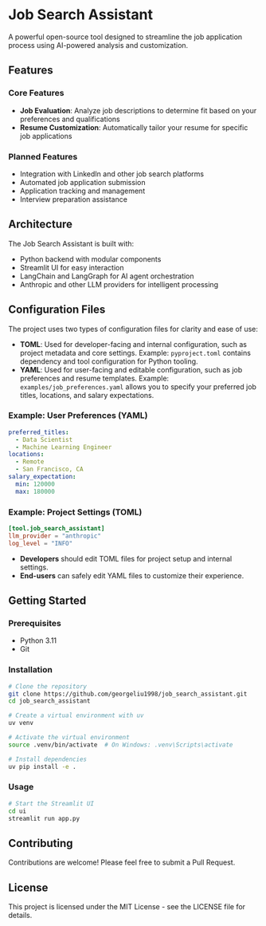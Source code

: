 # Job Search Assistant

A powerful open-source tool designed to streamline the job application process using AI-powered analysis and customization.

## Features

### Core Features
- **Job Evaluation**: Analyze job descriptions to determine fit based on your preferences and qualifications
- **Resume Customization**: Automatically tailor your resume for specific job applications

### Planned Features
- Integration with LinkedIn and other job search platforms
- Automated job application submission
- Application tracking and management
- Interview preparation assistance

## Architecture

The Job Search Assistant is built with:
- Python backend with modular components
- Streamlit UI for easy interaction
- LangChain and LangGraph for AI agent orchestration
- Anthropic and other LLM providers for intelligent processing

## Configuration Files

The project uses two types of configuration files for clarity and ease of use:

- **TOML**: Used for developer-facing and internal configuration, such as project metadata and core settings. Example: `pyproject.toml` contains dependency and tool configuration for Python tooling.
- **YAML**: Used for user-facing and editable configuration, such as job preferences and resume templates. Example: `examples/job_preferences.yaml` allows you to specify your preferred job titles, locations, and salary expectations.

### Example: User Preferences (YAML)
```yaml
preferred_titles:
  - Data Scientist
  - Machine Learning Engineer
locations:
  - Remote
  - San Francisco, CA
salary_expectation:
  min: 120000
  max: 180000
```

### Example: Project Settings (TOML)
```toml
[tool.job_search_assistant]
llm_provider = "anthropic"
log_level = "INFO"
```

- **Developers** should edit TOML files for project setup and internal settings.
- **End-users** can safely edit YAML files to customize their experience.

## Getting Started

### Prerequisites
- Python 3.11
- Git

### Installation
```bash
# Clone the repository
git clone https://github.com/georgeliu1998/job_search_assistant.git
cd job_search_assistant

# Create a virtual environment with uv
uv venv

# Activate the virtual environment
source .venv/bin/activate  # On Windows: .venv\Scripts\activate

# Install dependencies
uv pip install -e .
```

### Usage
```bash
# Start the Streamlit UI
cd ui
streamlit run app.py
```

## Contributing
Contributions are welcome! Please feel free to submit a Pull Request.

## License
This project is licensed under the MIT License - see the LICENSE file for details. 
